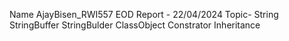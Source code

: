 Name AjayBisen_RWI557
EOD Report - 22/04/2024
Topic- String StringBuffer StringBulder ClassObject Constrator Inheritance 
